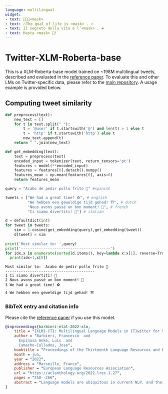 ```yaml
---
language: multilingual
widget:
- text: 🤗🤗🤗<mask>
- text: 🔥The goal of life is <mask> . 🔥
- text: Il segreto della vita è l’<mask> . ❤️
- text: Hasta <mask> 👋!
---
```



# Twitter-XLM-Roberta-base
This is a XLM-Roberta-base model trained on ~198M multilingual tweets, described and evaluated in the [reference paper](https://arxiv.org/abs/2104.12250). To evaluate this and other LMs on Twitter-specific data, please refer to the [main repository](https://github.com/cardiffnlp/xlm-t). A usage example is provided below. 

## Computing tweet similarity

```python
def preprocess(text):
    new_text = []
    for t in text.split(" "):
        t = '@user' if t.startswith('@') and len(t) > 1 else t
        t = 'http' if t.startswith('http') else t
        new_text.append(t)
    return " ".join(new_text)

def get_embedding(text):
    text = preprocess(text)
    encoded_input = tokenizer(text, return_tensors='pt')
    features = model(**encoded_input)
    features = features[0].detach().numpy() 
    features_mean = np.mean(features[0], axis=0) 
    return features_mean

query = "Acabo de pedir pollo frito 🐣" #spanish

tweets = ["We had a great time! ⚽️", # english
          "We hebben een geweldige tijd gehad! ⛩", # dutch
          "Nous avons passé un bon moment! 🎥", # french
          "Ci siamo divertiti! 🍝"] # italian

d = defaultdict(int)
for tweet in tweets:
    sim = 1-cosine(get_embedding(query),get_embedding(tweet))
    d[tweet] = sim
    
print('Most similar to: ',query)
print('----------------------------------------')
for idx,x in enumerate(sorted(d.items(), key=lambda x:x[1], reverse=True)):
  print(idx+1,x[0])
```
```
Most similar to:  Acabo de pedir pollo frito 🐣
----------------------------------------
1 Ci siamo divertiti! 🍝
2 Nous avons passé un bon moment! 🎥
3 We had a great time! ⚽️
4 We hebben een geweldige tijd gehad! ⛩
```

### BibTeX entry and citation info

Please cite the [reference paper](https://aclanthology.org/2022.lrec-1.27/) if you use this model.

```bibtex
@inproceedings{barbieri-etal-2022-xlm,
    title = "{XLM}-{T}: Multilingual Language Models in {T}witter for Sentiment Analysis and Beyond",
    author = "Barbieri, Francesco  and
      Espinosa Anke, Luis  and
      Camacho-Collados, Jose",
    booktitle = "Proceedings of the Thirteenth Language Resources and Evaluation Conference",
    month = jun,
    year = "2022",
    address = "Marseille, France",
    publisher = "European Language Resources Association",
    url = "https://aclanthology.org/2022.lrec-1.27",
    pages = "258--266",
    abstract = "Language models are ubiquitous in current NLP, and their multilingual capacity has recently attracted considerable attention. However, current analyses have almost exclusively focused on (multilingual variants of) standard benchmarks, and have relied on clean pre-training and task-specific corpora as multilingual signals. In this paper, we introduce XLM-T, a model to train and evaluate multilingual language models in Twitter. In this paper we provide: (1) a new strong multilingual baseline consisting of an XLM-R (Conneau et al. 2020) model pre-trained on millions of tweets in over thirty languages, alongside starter code to subsequently fine-tune on a target task; and (2) a set of unified sentiment analysis Twitter datasets in eight different languages and a XLM-T model trained on this dataset.",
}
